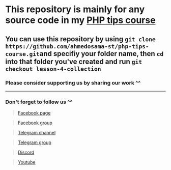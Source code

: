 # This repository is mainly for any source code in my [PHP tips course](https://www.youtube.com/playlist?list=PL7mt2FDjAkPfX30QSw_e8vMctjJQ_PFxa)

## You can use this repository by using `git clone https://github.com/ahmedosama-st/php-tips-course.git`and specifiy your folder name, then `cd` into that folder you've created and run `git checkout lesson-4-collection`

### Please consider supporting us by sharing our work ^^

---

### Don't forget to follow us ^^

> [Facebook page](https://bit.ly/39dTot4)

> [Facebook group](https://bit.ly/39c5YsH)

> [Telegram channel](https://bit.ly/35Zd41Z)

> [Telegram group](https://bit.ly/361mzOd)

> [Discord](https://bit.ly/39c8Ohw)

> [Youtube](https://bit.ly/2J3v95R)
